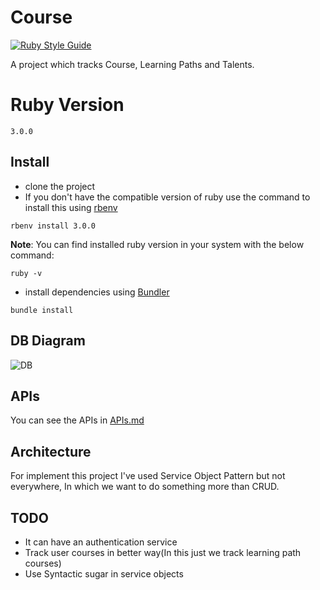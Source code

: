 # Course
[![Ruby Style Guide](https://img.shields.io/badge/code_style-rubocop-brightgreen.svg)](https://github.com/rubocop/rubocop)

A project which tracks Course, Learning Paths and Talents.

# Ruby Version
`3.0.0`

## Install
- clone the project
- If you don't have the compatible version of ruby use the command to install this using [rbenv](https://github.com/rbenv/rbenv)
```shell
rbenv install 3.0.0
```
**Note**: You can find installed ruby version in your system with the below command:
```shell
ruby -v
```
- install dependencies using [Bundler](https://github.com/bundler/bundler) 
```shell 
bundle install
```

## DB Diagram

![DB](https://user-images.githubusercontent.com/27271223/226191721-02545369-4aeb-4dc6-bf56-ed7fc91e3621.png)



## APIs
You can see the APIs in [APIs.md](APIs.md)

## Architecture
For implement this project I've used Service Object Pattern but not everywhere, In which we want to do something more than CRUD.


## TODO
- It can have an authentication service
- Track user courses in better way(In this just we track learning path courses)
- Use Syntactic sugar in service objects

